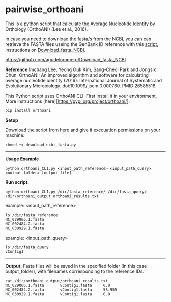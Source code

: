 # pairwise_orthoani
This is a python script that calculate the Average Nucleotide Identity by Orthology (OrthoANI) (Lee et al., 2016).

In case you need to download the fasta/s from the NCBI, you can can retrieve the FASTA files useing the GenBank ID reference with this [script](https://github.com/agudeloromero/Download_fasta_NCBI/blob/main/script/download_ncbi_fasta.py), instructions on [Download_fasta_NCBI](https://github.com/agudeloromero/Download_fasta_NCBI).

https://github.com/agudeloromero/Download_fasta_NCBI

**Reference**
Imchang Lee, Yeong Ouk Kim, Sang-Cheol Park and Jongsik Chun. OrthoANI: An improved algorithm and software for calculating average nucleotide identity (2016). International Journal of Systematic and Evolutionary Microbiology. doi:10.1099/ijsem.0.000760. PMID:26585518.

This Python script uses OrthoANI CLI. First install it in your environment. More instructions (here)[https://pypi.org/project/orthoani/].
```
pip install orthoani
```

**Setup**

Download the script from [here](https://github.com/agudeloromero/pairwise_orthoani/blob/main/script/orthoani_CLI.py) and give it execuation permissions on your machine:
```
chmod +x download_ncbi_fasta.py
```

---

**Usage Example**
```
python orthoani_CLI.py <input_path_reference> <input_path_query> <output_folder> [output_file]
```

**Run script:**
```
python orthoani_CLI.py /dir/fasta_reference/ /dir/fasta_query/ /dir/orthoani_output orthoani_results.txt
```

example: <input_path_reference>
```
ls /dir/fasta_reference
NC_029066.1.fasta
NC_002484.2.fasta
NC_030929.1.fasta
```

example: <input_path_query>
```
ls /dir/fasta_query
vContig1
```

---

**Output:**
Fasta files will be saved in the specified folder (in this case output_folder), with filenames corresponding to the reference IDs.
```
cat /dir/orthoani_output/orthoani_results.txt
NC_029066.1.fasta       vContig1.fasta     0.0
NC_002484.2.fasta       vContig1.fasta     58.955
NC_030929.1.fasta       vContig1.fasta     0.0
```
